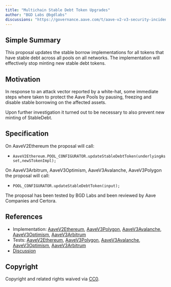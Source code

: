 ```yaml
---
title: "Multichain Stable Debt Token Upgrades"
author: "BGD Labs @bgdlabs"
discussions: "https://governance.aave.com/t/aave-v2-v3-security-incident-04-11-2023/15335/26"
---
```


## Simple Summary

This proposal updates the stable borrow implementations for all tokens that have stable debt across all pools on all networks.
The implementation will effectively stop minting new stable debt tokens.

## Motivation

In response to an attack vector reported by a white-hat, some immediate steps where taken to protect the Aave Pools by pausing, freezing and disable stable borrowing on the affected assets.

Upon further investigation it turned out to be necessary to also prevent new minting of StableDebt.

## Specification

On AaveV2Ethereum the proposal will call:

- `AaveV2Ethereum.POOL_CONFIGURATOR.updateStableDebtToken(underlyingAsset,newSTokenImpl);`

On AaveV3Arbitrum, AaveV3Optimism, AaveV3Avalanche, AaveV3Polygon the proposal will call:

- `POOL_CONFIGURATOR.updateStableDebtToken(input);`

The proposal has been tested by BGD Labs and been reviewed by Aave Companies and Certora.

## References

- Implementation: [AaveV2Ethereum](https://github.com/bgd-labs/aave-proposals-v3/blob/main/src/20231106_Multi_DebtTokenUpdates/AaveV2Ethereum_DebtTokenUpdates_20231106.sol), [AaveV3Polygon](https://github.com/bgd-labs/aave-proposals-v3/blob/main/src/20231106_Multi_DebtTokenUpdates/AaveV3Polygon_DebtTokenUpdates_20231106.sol), [AaveV3Avalanche](https://github.com/bgd-labs/aave-proposals-v3/blob/main/src/20231106_Multi_DebtTokenUpdates/AaveV3Avalanche_DebtTokenUpdates_20231106.sol), [AaveV3Optimism](https://github.com/bgd-labs/aave-proposals-v3/blob/main/src/20231106_Multi_DebtTokenUpdates/AaveV3Optimism_DebtTokenUpdates_20231106.sol), [AaveV3Arbitrum](https://github.com/bgd-labs/aave-proposals-v3/blob/main/src/20231106_Multi_DebtTokenUpdates/AaveV3Arbitrum_DebtTokenUpdates_20231106.sol)
- Tests: [AaveV2Ethereum](https://github.com/bgd-labs/aave-proposals-v3/blob/main/src/20231106_Multi_DebtTokenUpdates/AaveV2Ethereum_DebtTokenUpdates_20231106.t.sol), [AaveV3Polygon](https://github.com/bgd-labs/aave-proposals-v3/blob/main/src/20231106_Multi_DebtTokenUpdates/AaveV3Polygon_DebtTokenUpdates_20231106.t.sol), [AaveV3Avalanche](https://github.com/bgd-labs/aave-proposals-v3/blob/main/src/20231106_Multi_DebtTokenUpdates/AaveV3Avalanche_DebtTokenUpdates_20231106.t.sol), [AaveV3Optimism](https://github.com/bgd-labs/aave-proposals-v3/blob/main/src/20231106_Multi_DebtTokenUpdates/AaveV3Optimism_DebtTokenUpdates_20231106.t.sol), [AaveV3Arbitrum](https://github.com/bgd-labs/aave-proposals-v3/blob/main/src/20231106_Multi_DebtTokenUpdates/AaveV3Arbitrum_DebtTokenUpdates_20231106.t.sol)
- [Discussion](https://governance.aave.com/t/aave-v2-v3-security-incident-04-11-2023/15335/26)

## Copyright

Copyright and related rights waived via [CC0](https://creativecommons.org/publicdomain/zero/1.0/).
